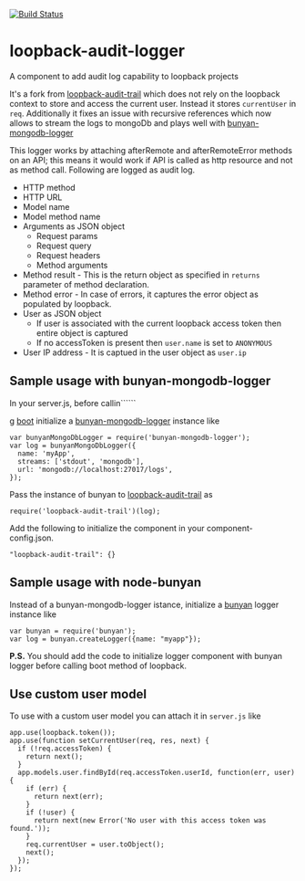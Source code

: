 [![Build Status](https://travis-ci.org/yantrashala/loopback-audit-trail.svg?branch=master)](https://travis-ci.org/yantrashala/loopback-audit-trail)

# loopback-audit-logger
A component to add audit log capability to loopback projects

It's a fork from [loopback-audit-trail](https://github.com/yantrashala/loopback-audit-trail) which does not rely on the loopback context to store and access the current user. Instead it stores `currentUser` in `req`. Additionally it fixes an issue with recursive references which now allows to stream the logs to mongoDb and plays well with [bunyan-mongodb-logger](https://github.com/abd2561024/bunyan-mongodb-logger)

This logger works by attaching afterRemote and afterRemoteError methods on an API; this means it would work if API is called as http resource and not as method call. Following are logged as audit log. 

- HTTP method
- HTTP URL
- Model name
- Model method name
- Arguments as JSON object
  - Request params
  - Request query
  - Request headers
  - Method arguments
- Method result - This is the return object as specified in `returns` parameter of method declaration.
- Method error - In case of errors, it captures the error object as populated by loopback.
- User as JSON object
  - If user is associated with the current loopback access token then entire object is captured
  - If no accessToken is present then `user.name` is set to `ANONYMOUS`
- User IP address - It is captued in the user object as `user.ip`

## Sample usage with bunyan-mongodb-logger
In your server.js, before callin``````

g [boot](https://apidocs.strongloop.com/loopback-boot/#boot) initialize a [bunyan-mongodb-logger](https://github.com/trentm/node-bunyan) instance like

```
var bunyanMongoDbLogger = require('bunyan-mongodb-logger');
var log = bunyanMongoDbLogger({
  name: 'myApp',
  streams: ['stdout', 'mongodb'],
  url: 'mongodb://localhost:27017/logs',
});
```

Pass the instance of bunyan to [loopback-audit-trail](https://github.com/yantrashala/loopback-audit-trail) as
```
require('loopback-audit-trail')(log);
```

Add the following to initialize the component in your component-config.json.
```
"loopback-audit-trail": {}
```

## Sample usage with node-bunyan
Instead of a bunyan-mongodb-logger istance, initialize a [bunyan](https://github.com/trentm/node-bunyan) logger instance like

```
var bunyan = require('bunyan');
var log = bunyan.createLogger({name: "myapp"});
```

**P.S.** You should add the code to initialize logger component with bunyan logger before calling boot method of loopback.

## Use custom user model
To use with a custom user model you can attach it in `server.js` like

```
app.use(loopback.token());
app.use(function setCurrentUser(req, res, next) {
  if (!req.accessToken) {
    return next();
  }
  app.models.user.findById(req.accessToken.userId, function(err, user) {
    if (err) {
      return next(err);
    }
    if (!user) {
      return next(new Error('No user with this access token was found.'));
    }
    req.currentUser = user.toObject();
    next();
  });
});
```
